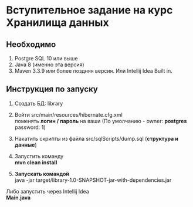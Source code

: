 

# Вступительное задание на курс Хранилища данных

## Необходимо
1. Postgre SQL 10 или выше
2. Java 8 (именно эта версия)
3. Maven 3.3.9 или более поздняя версия. Или Intellij Idea Built in.

## Инструкция по запуску 
1. Создать БД: library 
2. Войти src/main/resources/hibernate.cfg.xml \
    поменять **логин / пароль** на ваши (По умолчанию - owner: **postgres** password: **1**)
3. Накатить скрипты из файла src/sqlScripts/dump.sql (**структура и данные**)
4. Запустить команду \
    **mvn clean install**

5. **Запускать командой** \
    java -jar target/library-1.0-SNAPSHOT-jar-with-dependencies.jar
    
Либо запустить через Intellij Idea \
    **Main.java**
